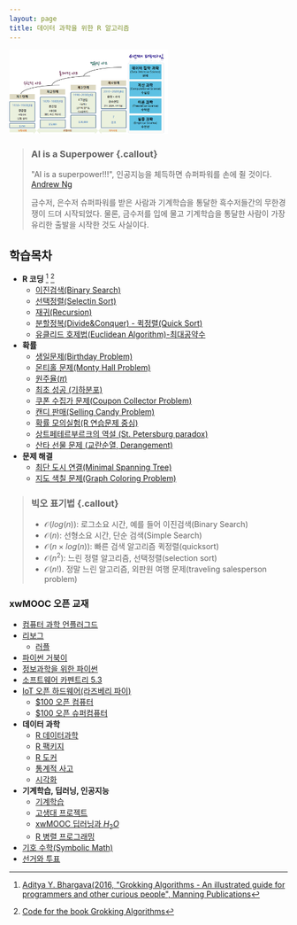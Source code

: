 ```yaml
---
layout: page
title: 데이터 과학을 위한 R 알고리즘
---
```


<img src="fig/ct-unplugged-4th-paradigm-korea.png" width="57%" />

> ### AI is a Superpower {.callout}
>
> "AI is a superpower!!!", 인공지능을 체득하면 슈퍼파워를 손에 쥘 것이다. [Andrew Ng](https://twitter.com/andrewyng/status/728986380638916609)
>
> 금수저, 은수저 슈퍼파워를 받은 사람과 기계학습을 통달한 흑수저들간의 무한경쟁이 드뎌 시작되었다. 물론, 
> 금수저를 입에 물고 기계학습을 통달한 사람이 가장 유리한 출발을 시작한 것도 사실이다.

## 학습목차 

- **R 코딩** [^grokking-algorithms] [^grokking-algorihtms-github]
    - [이진검색(Binary Search)](r-binary-search.html)
    - [선택정렬(Selectin Sort)](r-selection-sort.html)
    - [재귀(Recursion)](r-recursion.html)
    - [분할정복(Divide&Conquer) - 퀵정렬(Quick Sort)](r-quick-sort.html)
    - [유클리드 호제법(Euclidean Algorithm)-최대공약수](r-euclid-algorithm.html)
- **확률**
    - [생일문제(Birthday Problem)](r-birthday-problem.html) 
    - [몬티홀 문제(Monty Hall Problem)](r-monty-hall-problem.html) 
    - [원주율($\pi$)](r-monte-carlo-pi.html) 
    - [최초 성공 (기하분포)](r-geometric-distribution.html) 
    - [쿠폰 수집가 문제(Coupon Collector Problem)](r-coupon-collector-problem.html) 
    - [캔디 판매(Selling Candy Problem)](r-selling-candy-problem.html) 
    - [확률 모의실험(R 연습문제 중심)](r-probability-exercise.html) 
    - [상트페테르부르크의 역설 (St. Petersburg paradox)](r-petersburg-paradox.html) 
    - [산타 선물 문제 (교란순열, Derangement)](r-hat-derangement.html) 
- **문제 해결**    
    - [최단 도시 연결(Minimal Spanning Tree)](r-minimal-spanning-tree.html) 
    - [지도 색칠 문제(Graph Coloring Problem)](r-graph-coloring-problem.html) 


[^grokking-algorithms]: [Aditya Y. Bhargava(2016, "Grokking Algorithms - An illustrated guide for programmers and other curious people", Manning Publications](https://www.manning.com/books/grokking-algorithms)

[^grokking-algorihtms-github]: [Code for the book Grokking Algorithms](https://github.com/egonSchiele/grokking_algorithms)

> ### 빅오 표기법 {.callout}
>
> - $\mathcal{O}(log(n))$: 로그소요 시간, 예를 들어 이진검색(Binary Search)
> - $\mathcal{O} (n)$: 선형소요 시간, 단순 검색(Simple Search)
> - $\mathcal{O} (n \times log(n))$: 빠른 검색 알고리즘 퀵정렬(quicksort)
> - $\mathcal{O}(n^2)$: 느린 정렬 알고리즘, 선택정렬(selection sort)
> - $\mathcal{O}(n!)$. 정말 느린 알고리즘, 외판원 여행 문제(traveling salesperson problem)

### xwMOOC 오픈 교재

- [컴퓨터 과학 언플러그드](http://statkclee.github.io/website-csunplugged/)  
- [리보그](http://reeborg.xwmooc.org)  
     - [러플](http://rur-ple.xwmooc.org)  
- [파이썬 거북이](http://swcarpentry.github.io/python-novice-turtles/index-kr.html)  
- [정보과학을 위한 파이썬](http://python.xwmooc.org)  
- [소프트웨어 카펜트리 5.3](http://swcarpentry.xwmooc.org)
- [IoT 오픈 하드웨어(라즈베리 파이)](http://statkclee.github.io/raspberry-pi)
    - [$100 오픈 컴퓨터](http://computer.xwmooc.org/)   
    - [$100 오픈 슈퍼컴퓨터](http://computers.xwmooc.org/)
- **데이터 과학**
    - [R 데이터과학](http://statkclee.github.io/data-science)
    - [R 팩키지](http://r-pkgs.xwmooc.org/)
    - [R 도커](http://statkclee.github.io/r-docker/)
    - [통계적 사고](http://think-stat.xwmooc.org/)
    - [시각화](https://statkclee.github.io/viz/)
- **기계학습, 딥러닝, 인공지능**
    - [기계학습](http://statkclee.github.io/ml)
    - [고생대 프로젝트](http://statkclee.github.io/trilobite)
    - [xwMOOC 딥러닝과 $H_2 O$](https://statkclee.github.io/deep-learning/)
    - [R 병렬 프로그래밍](https://statkclee.github.io/parallel-r/)
- [기호 수학(Symbolic Math)](http://sympy.xwmooc.org/)
- [선거와 투표](http://statkclee.github.io/politics)

